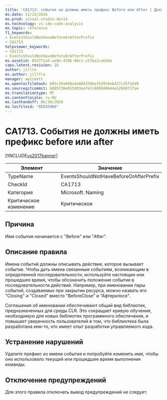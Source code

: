 ```yaml
---
title: 'CA1713: события не должны иметь префикс Before или After | Документация Майкрософт'
ms.date: 11/15/2016
ms.prod: visual-studio-dev14
ms.technology: vs-ide-code-analysis
ms.topic: reference
f1_keywords:
- EventsShouldNotHaveBeforeOrAfterPrefix
- CA1713
helpviewer_keywords:
- CA1713
- EventsShouldNotHaveBeforeOrAfterPrefix
ms.assetid: 855772a4-aa9e-410b-88c1-c5fba1ca63da
caps.latest.revision: 16
author: jillre
ms.author: jillfra
manager: wpickett
ms.openlocfilehash: b05c39a9d8a4a004359baf63919eb427c25fa5d9
ms.sourcegitcommit: b885f26e015d03eafe7c885040644a52bb071fae
ms.translationtype: MT
ms.contentlocale: ru-RU
ms.lasthandoff: 06/30/2020
ms.locfileid: "85543966"
---
```

# <a name="ca1713-events-should-not-have-before-or-after-prefix"></a>CA1713. События не должны иметь префикс before или after
[!INCLUDE[vs2017banner](../includes/vs2017banner.md)]

|Элемент|Значение|
|-|-|
|TypeName|EventsShouldNotHaveBeforeOrAfterPrefix|
|CheckId|CA1713|
|Категория|Microsoft. Naming|
|Критическое изменение|Критическое|

## <a name="cause"></a>Причина
 Имя события начинается с "Before" или "After".

## <a name="rule-description"></a>Описание правила
 Имена событий должны описывать действие, которое вызывает событие. Чтобы дать имена связанным событиям, возникающим в определенной последовательности, используйте настоящее или прошедшее время, чтобы обозначить положение события в последовательности действий. Например, при именовании пары событий, создаваемых при закрытии ресурса, можно назвать его "Closing" и "Closed" вместо "BeforeClose" и "Афтерклосе".

 Соглашения об именовании обеспечивают общий вид библиотек, предназначенных для среды CLR. Это сокращает кривую обучения, необходимую для новых библиотек программного обеспечения, и повышает уверенность пользователей в том, что библиотека была разработана кем-то, кто имеет опыт разработки управляемого кода.

## <a name="how-to-fix-violations"></a>Устранение нарушений
 Удалите префикс из имени события и попробуйте изменить имя, чтобы оно использовало текущий или прошедшее время выполнения команды.

## <a name="when-to-suppress-warnings"></a>Отключение предупреждений
 Для этого правила отключать вывод предупреждений не следует.
